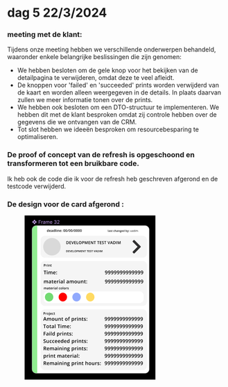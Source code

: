 # dag 5 22/3/2024

### meeting met de klant:&#x20;

Tijdens onze meeting hebben we verschillende onderwerpen behandeld, waaronder enkele belangrijke beslissingen die zijn genomen:

* We hebben besloten om de gele knop voor het bekijken van de detailpagina te verwijderen, omdat deze te veel afleidt.
* De knoppen voor 'failed' en 'succeeded' prints worden verwijderd van de kaart en worden alleen weergegeven in de details. In plaats daarvan zullen we meer informatie tonen over de prints.
* We hebben ook besloten om een DTO-structuur te implementeren. We hebben dit met de klant besproken omdat zij controle hebben over de gegevens die we ontvangen van de CRM.
* Tot slot hebben we ideeën besproken om resourcebesparing te optimaliseren.

### De proof of concept van de refresh is opgeschoond en transformeren tot een bruikbare code.

Ik heb ook de code die ik voor de refresh heb geschreven afgerond en de testcode verwijderd.

### De design voor de card afgerond :&#x20;

<figure><img src="../.gitbook/assets/image (20).png" alt=""><figcaption></figcaption></figure>

